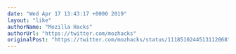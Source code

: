 ```yaml
---
date: "Wed Apr 17 13:43:17 +0000 2019"
layout: "like"
authorName: "Mozilla Hacks"
authorUrl: "https://twitter.com/mozhacks"
originalPost: "https://twitter.com/mozhacks/status/1118510244513112068"
---
```

